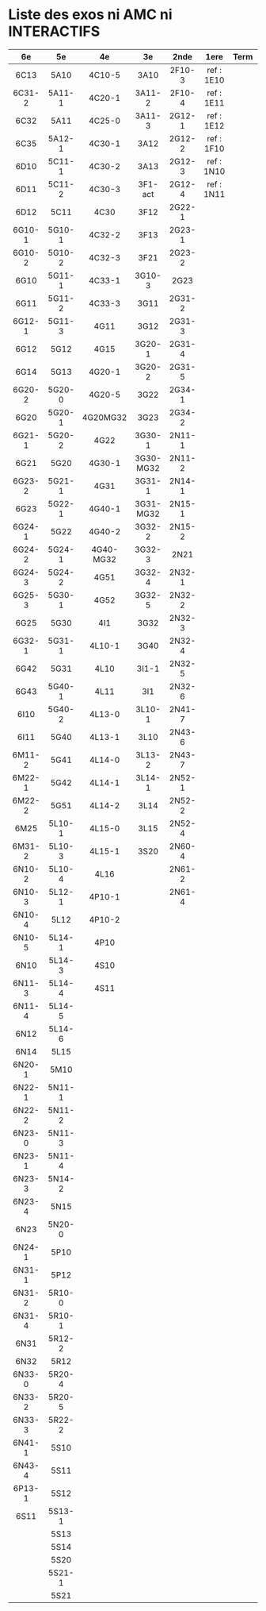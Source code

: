 # Liste des exos ni AMC ni INTERACTIFS

|6e|5e|4e|3e|2nde|1ere|Term|Reste|
|:-:|:-:|:-:|:-:|:-:|:-:|:-:|:-:|
|6C13|5A10|4C10-5|3A10|2F10-3|ref : 1E10||CM020|
|6C31-2|5A11-1|4C20-1|3A11-2|2F10-4|ref : 1E11||CM021|
|6C32|5A11|4C25-0|3A11-3|2G12-1|ref : 1E12||PEA11-1|
|6C35|5A12-1|4C30-1|3A12|2G12-2|ref : 1F10||PEA11|
|6D10|5C11-1|4C30-2|3A13|2G12-3|ref : 1N10||P003|
|6D11|5C11-2|4C30-3|3F1-act|2G12-4|ref : 1N11||P004|
|6D12|5C11|4C30|3F12|2G22-1|||P005|
|6G10-1|5G10-1|4C32-2|3F13|2G23-1|||P006|
|6G10-2|5G10-2|4C32-3|3F21|2G23-2|||P007|
|6G10|5G11-1|4C33-1|3G10-3|2G23|||P008|
|6G11|5G11-2|4C33-3|3G11|2G31-2|||P009|
|6G12-1|5G11-3|4G11|3G12|2G31-3|||P010|
|6G12|5G12|4G15|3G20-1|2G31-4|||P011|
|6G14|5G13|4G20-1|3G20-2|2G31-5|||P012|
|6G20-2|5G20-0|4G20-5|3G22|2G34-1|||beta2F31|
|6G20|5G20-1|4G20MG32|3G23|2G34-2|||beta2N60-X1|
|6G21-1|5G20-2|4G22|3G30-1|2N11-1|||beta2N60-X2|
|6G21|5G20|4G30-1|3G30-MG32|2N11-2|||beta3F23|
|6G23-2|5G21-1|4G31|3G31-1|2N14-1|||beta3G15|
|6G23|5G22-1|4G40-1|3G31-MG32|2N15-1|||beta3G41|
|6G24-1|5G22|4G40-2|3G32-2|2N15-2|||beta3s21|
|6G24-2|5G24-1|4G40-MG32|3G32-3|2N21|||beta4C31|
|6G24-3|5G24-2|4G51|3G32-4|2N32-1|||beta4G20-3|
|6G25-3|5G30-1|4G52|3G32-5|2N32-2|||beta4G20-4|
|6G25|5G30|4I1|3G32|2N32-3|||beta6C33-1|
|6G32-1|5G31-1|4L10-1|3G40|2N32-4|||beta6test2|
|6G42|5G31|4L10|3I1-1|2N32-5|||beta6test2021|
|6G43|5G40-1|4L11|3I1|2N32-6|||betaAsymptotesObliques|
|6I10|5G40-2|4L13-0|3L10-1|2N41-7|||betaComplexes|
|6I11|5G40|4L13-1|3L10|2N43-6|||betaDivisionsDePolynomes|
|6M11-2|5G41|4L14-0|3L13-2|2N43-7|||betaEq1erDegreDansC|
|6M22-1|5G42|4L14-1|3L14-1|2N52-1|||betaEq2eDegAvecParam|
|6M22-2|5G51|4L14-2|3L14|2N52-2|||betaEqCarreDansC|
|6M25|5L10-1|4L15-0|3L15|2N52-4|||betaEqValAbs|
|6M31-2|5L10-3|4L15-1|3S20|2N60-4|||betaEquationsLog|
|6N10-2|5L10-4|4L16||2N61-2|||betaExo3d|
|6N10-3|5L12-1|4P10-1||2N61-4|||betaExoSimpleMatthieu|
|6N10-4|5L12|4P10-2|||||betaModèle10_simple_question-reponse|
|6N10-5|5L14-1|4P10|||||betaModèle11_paramétrable|
|6N10|5L14-3|4S10|||||betaModèle20_plusieurs_types_de_questions|
|6N11-3|5L14-4|4S11|||||betaModèle21_paramétrables|
|6N11-4|5L14-5||||||betaModèle30_constructions_géométriques|
|6N12|5L14-6||||||betaModèle31_paramétrables|
|6N14|5L15||||||betaModèle40_tableau_proportionnalite|
|6N20-1|5M10||||||betaModèle41_tableau_signes_variations|
|6N22-1|5N11-1||||||betaProbaAouB|
|6N22-2|5N11-2||||||betaProbabilites|
|6N23-0|5N11-3||||||betaPuissances|
|6N23-1|5N11-4||||||betaSpline|
|6N23-3|5N14-2||||||betaSys2x2CombLin|
|6N23-4|5N15||||||betaTracerParabole|
|6N23|5N20-0||||||betarotation3d|
|6N24-1|5P10||||||betatrinome|
|6N31-1|5P12||||||moule_a_exo_mathalea|
|6N31-2|5R10-0||||||moule_a_exo_mathalea2d|
|6N31-4|5R10-1||||||c3C10-2|
|6N31|5R12-2||||||c3N10|
|6N32|5R12||||||c3N23|
|6N33-0|5R20-4|||||||
|6N33-2|5R20-5|||||||
|6N33-3|5R22-2|||||||
|6N41-1|5S10|||||||
|6N43-4|5S11|||||||
|6P13-1|5S12|||||||
|6S11|5S13-1|||||||
||5S13|||||||
||5S14|||||||
||5S20|||||||
||5S21-1|||||||
||5S21|||||||
